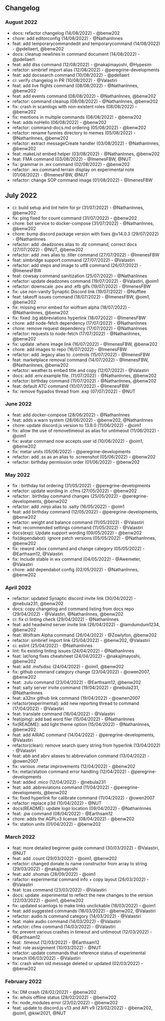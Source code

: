## Changelog

### August 2022

- docs: refactor changelog (14/08/2022) - @benw202
- chore: add editorconfig (14/08/2022) - @NathanInnes
- feat: add temporarycommandedit and temporarycommand (14/08/2022) - @pdellaert, @benw202
- docs: cleanup newlines in command document (14/08/2022) - @pdellaert
- feat: add dlss command (12/08/2022) - @nakajimayoshi, @Hypesim
- refactor: simbrief import alias (12/08/2022) - @peregrine-developments
- feat: add docsearch command (10/08/2022) - @pdellaert
- ci: verify changelog in PR (10/08/2022) - @Valastiri
- feat: add live flights command (08/08/2022) - @NathanInnes, @benw202
- feat: add events command (08/08/2022) - @NathanInnes, @benw202
- refactor: command cleanup (08/08/2022) - @NathanInnes, @benw202
- fix: crash in scamlogs with non-existent roles (08/08/2022) - @benw202
- fix: mentions in multiple commands (08/08/2022) - @benw202
- feat: adds noHello (06/08/2022) - @benw202
- refactor: command-docs.md ordering (05/08/2022) - @benw202
- refactor: rename funnies directory to memes (05/08/2022) - @NathanInnes, @benw202
- refactor: extract messageCreate handler (03/08/2022) - @NathanInnes, @benw202
- feat: makeList embed helper (03/08/2022) - @NathanInnes, @benw202
- feat: FMA command (03/08/2022) - @ImenesFBW, @NUT
- fix: grammar in .wx command (02/08/2022) - @benw202
- refactor: .wx command terrain display on experimental note (01/08/2022) - @ImenesFBW, @NUT
- refactor: change SOP command image (01/08/2022) - @ImenesFBW

## July 2022

- ci: build setup and lint helm for pr (31/07/2022) - @NathanInnes, @benw202
- fix: ping fixed for count command (31/07/2022) - @benw202
- chore: bot service to docker-compose (31/07/2022) - @NathanInnes, @benw202
- chore: bump discord package version with fixes @v14.0.3 (29/07/2022) - @NathanInnes
- refactor: add .deadzones alias to .dz command, correct docs (27/07/2022) - @NUT, @benw202
- refactor: add .nws alias to .tiller command (27/07/2022) - @ImenesFBW
- feat: simbridge support command (27/07/2022) - @Valastiri
- refactor: add steps and image to utf8 command (26/07/2022) - @ImenesFBW
- feat: cowsay command sanitization (25/07/2022) - @NathanInnes
- refactor: update deadzones command (19/07/2022) - @Valastiri, @oim1
- refactor: downscale .pov and .efb gifs (19/07/2022) - @ImenesFBW
- fix: use non-vanity Synaptic Discord link (19/07/2022) - @Nufflee
- feat: takeoff issues command (18/07/2022) - @ImenesFBW, @oim1, @benw202
- fix: missing error embed for wolfram alpha (18/07/2022) - @NathanInnes, @benw202
- fix: fixed .bg abbreviations hyperlink (18/072022) - @ImenesFBW
- chore: add node-fetch dependency (17/07/2022) - @NathanInnes
- chore: remove request dependency (17/07/2022) - @NathanInnes
- refactor: requests to node-fetch (17/07/2022) - @NathanInnes, @benw202
- fix: update .where image link (16/07/2022) - @ImenesFBW, @benw202
- chore: add images to repo (16/07/2022) - @ImenesFBW
- refactor: add .legacy alias to .controls (15/07/2022) - @ImenesFBW
- feat: marketplace removal command (14/07/2022) - @ImenesFBW, @NathanInnes, @benw202
- refactor: weather.ts embed title and copy (12/07/2022) - @Valastiri
- docs: add .env.example file. (11/07/2022) - @NathanInnes, @benw202
- refactor: birthday command (11/07/2022) - @NathanInnes, @benw202
- feat: default ATC command (10/07/2022) - @ImenesFBW
- fix: remove flypados thread from .exp (07/07/2022) - @NUT

### June 2022

- feat: add docker-compose (28/06/2022) - @NathanInnes
- feat: adds a warn system (28/06/2022) - @benw202, @NathanInnes
- chore: update discord.js version to 13.8.0 (11/06/2022) - @oim1
- fix: allow the use of removetimeout as alias for untimeout (11/06/2022) - @oim1
- fix: avatar command now accepts user id (10/06/2022) - @oim1, @benw202
- fix: metar units (05/06/2022) - @peregrine-developments
- refactor: add .ss as an alias to .screenshot (05/06/2022) - @benw202
- refactor: birthday permission order (01/06/2022) - @benw202

### May 2022

- fix : birthday list ordering (31/05/2022) - @peregrine-developments
- refactor: update wording in .cfms (27/05/2022) - @benw202
- refactor: .birthday command changes (25/05/2022) - @peregrine-developments, @benw202
- refactor: add .ninjo alias to .salty (16/05/2022) - @oim1
- feat: add birthday command (12/05/2022) - @peregrine-developments, @benw202
- refactor: weight and balance command (11/05/2022) - @Valastiri
- feat: recommended settings command (11/05/2022) - @Valastiri
- docs(exp): Update support wording (09/05/2022) - @benw202
- fix(dependabot): ignore patch versions (05/05/2022) - @NathanInnes, @benw202
- fix: reword .xbox command and change category (05/05/2022) - @Earthsam12, @Valastiri
- fix: Include stable in wx command (04/05/2022) - @Awemeter, @Valastiri
- chore: add dependabot config (02/05/2022) - @NathanInnes, @benw202

### April 2022

- refactor: updated Synaptic discord invite link (30/04/2022) - @nebula231, @benw202
- docs: copy changelog and command listing from docs repo (29/04/2022) - @Valastiri, @NathanInnes, @benw202
- ci: fix ci linting check (29/04/2022) - @NathanInnes
- feat: add headwind server invite link (26/04/2022) - @iamdumdum1234, @benw202
- feat: Wolfram Alpha command (26/04/2022) - @Zowlyfon, @benw202
- refactor: simbrief import link (25/04/2022) - @benw202, @Valastiri
- ci: eslint (25/04/2022) - @NathanInnes
- lint: fix existing linting issues (24/04/2022) - @NathanInnes
- feat: lat/long fixes cheatsheet (24/04/2022) - @nakajimayoshi, @benw202
- feat: add .msfsdisc (24/04/2022) - @oim1, @benw202
- fix: github command category change (23/04/2022) - @owen2007, @benw202
- feat: .zulu command (23/04/2022) - @Earthsam12, @benw202
- feat: salty server invite command (19/04/2022) - @nebula231, @NathanInnes
- feat: a32nx github link command (19/04/2022) - @ownen2007
- refactor(experimental): add new reporting thread to command (17/04/2022) - @Valastiri
- feat: translate command (16/04/2022) - @Valastiri
- feat(ping): add bad word filer (15/04/2022) - @NathanInnes
- fix(README): add light theme option (15/04/2022) - @NathanInnes, @benw202
- feat: add AIRAC command (14/04/2022) - @peregrine-developments, @Valastiri
- refactor(clean): remove search query string from hyperlink (13/04/2022) - @Valastiri
- feat: abb and abrv aliases to abbreviation command (13/04/2022) - @owen2007
- fix: various .metar improvements (12/04/2022) - @benw202
- fix: metar/station command error handling (12/04/2022) - @peregrine-developments
- feat: added .mico (12/04/2022) - @nebula231
- feat: add .abbreviations command (11/04/2022) - @peregrine-developments, @benw202
- fix: fixed hyperlink for calibrate command (11/04/2022) - @owen2007
- refactor: replace p3d (10/04/2022) - @NUT
- docs(README): update logo location (09/04/2022) - @NathanInnes
- feat: .pw command (08/04/2022) - @Earthsam12
- chore: adds the AGPLv3 license (08/04/2022) - @benw202
- fix: station units (01/04/2022) - @benw202

### March 2022

- feat: more detailed beginner guide command (30/03/2022) - @Valastiri, @NUT
- feat: add .count (29/03/2022) - @oim1, @benw202
- refactor: changed donate.ts name constructor from array to string (29/03/2022) - @nakajimayoshi
- feat: add .shomas (28/09/2022) - @oim1
- rafactor: experimental command info + copy layout (26/03/2022) - @Valastiri
- feat: tcas command (23/03/2022) - @Valastiri
- docs: update .experimental to reflect the new changes to the version (22/03/2022) - @oim1, @benw202
- fix: updated scamlogs to make links unclickable (18/03/2022) - @oim1
- feat: add suggested commands (18/03/2022) - @benw202, @Valastiri
- refactor: audio.ts command category (14/03/2022) - @Valastiri
- feat: make audio command (14/03/2022) - @Valastiri
- refactor: cfms command (14/03/2022) - @Valastiri
- fix: prevent various crashes in timeout and untimeout (12/03/2022) - @Earthsam12
- feat: .timeout (12/03/2022) - @Earthsam12
- feat: role assignment (10/03/2022) - @NUT
- refactor: update commands that reference status of experimental branch (06/03/2022) - @Valastiri
- fix: crash when old message deleted or updated (02/03/2022) - @benw202

### February 2022

- fix: DM crash (28/02/2022) - @benw202
- fix: whois offline status (28/02/2022) - @benw202
- fix: node_modules error (23/02/2022) - @benw202
- feat: update to discord.js v13 and API v9  (23/02/2022) - @benw202, @oim1, @kiwi2021, @NUT
